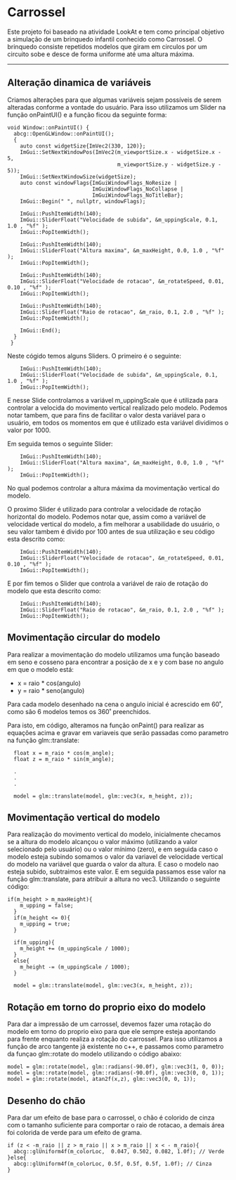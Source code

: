 # Carrossel

Este projeto foi baseado na atividade LookAt e tem como principal objetivo a simulação de um brinquedo infantil conhecido como Carrossel.
O brinquedo consiste repetidos modelos que giram em circulos por um circuito sobe e desce de forma uniforme até uma altura máxima.

***
## Alteração dinamica de variáveis

Criamos alterações para que algumas variáveis sejam possíveis de serem alteradas conforme a vontade do usuário. Para isso utilizamos um Slider na função onPaintUI() e a função ficou da seguinte forma:
```
void Window::onPaintUI() {
  abcg::OpenGLWindow::onPaintUI();
  {
    auto const widgetSize{ImVec2(330, 120)};
    ImGui::SetNextWindowPos(ImVec2(m_viewportSize.x - widgetSize.x - 5,
                                   m_viewportSize.y - widgetSize.y - 5));
    ImGui::SetNextWindowSize(widgetSize);
    auto const windowFlags{ImGuiWindowFlags_NoResize |
                           ImGuiWindowFlags_NoCollapse |
                           ImGuiWindowFlags_NoTitleBar};
    ImGui::Begin(" ", nullptr, windowFlags);

    ImGui::PushItemWidth(140);
    ImGui::SliderFloat("Velocidade de subida", &m_uppingScale, 0.1, 1.0 , "%f" );
    ImGui::PopItemWidth();

    ImGui::PushItemWidth(140);
    ImGui::SliderFloat("Altura maxima", &m_maxHeight, 0.0, 1.0 , "%f" );
    ImGui::PopItemWidth();

    ImGui::PushItemWidth(140);
    ImGui::SliderFloat("Velocidade de rotacao", &m_rotateSpeed, 0.01, 0.10 , "%f" );
    ImGui::PopItemWidth();

    ImGui::PushItemWidth(140);
    ImGui::SliderFloat("Raio de rotacao", &m_raio, 0.1, 2.0 , "%f" );
    ImGui::PopItemWidth();

    ImGui::End();
  }
 }
```

Neste cógido temos alguns Sliders. O primeiro é o seguinte:
```
    ImGui::PushItemWidth(140);
    ImGui::SliderFloat("Velocidade de subida", &m_uppingScale, 0.1, 1.0 , "%f" );
    ImGui::PopItemWidth();
```
E nesse Slide controlamos a variável m_uppingScale que é utilizada para controlar a velocida do movimento vertical realizado pelo modelo. Podemos notar tambem, que para fins de facilitar o valor desta variável para o usuário, em todos os momentos em que é utilizado esta variável dividimos o valor por 1000.

Em seguida temos o seguinte Slider:
```
    ImGui::PushItemWidth(140);
    ImGui::SliderFloat("Altura maxima", &m_maxHeight, 0.0, 1.0 , "%f" );
    ImGui::PopItemWidth();
```
No qual podemos controlar a altura máxima da movimentação vertical do modelo.

O proximo Slider é utilizado para controlar a velocidade de rotação horizontal do modelo. Podemos notar que, assim como a variável de velocidade vertical do modelo, a fim melhorar a usabilidade do usuário, o seu valor tambem é divido por 100 antes de sua utilização e seu código esta descrito como:

```
    ImGui::PushItemWidth(140);
    ImGui::SliderFloat("Velocidade de rotacao", &m_rotateSpeed, 0.01, 0.10 , "%f" );
    ImGui::PopItemWidth();
```

E por fim temos o Slider que controla a variável de raio de rotação do modelo que esta descrito como:

```
    ImGui::PushItemWidth(140);
    ImGui::SliderFloat("Raio de rotacao", &m_raio, 0.1, 2.0 , "%f" );
    ImGui::PopItemWidth();
```



## Movimentação circular do modelo

Para realizar a movimentação do modelo utilizamos uma função baseado em seno e cosseno para encontrar a posição de x e y com base no angulo em que o modelo está:

* x = raio * cos(angulo)
* y = raio * seno(angulo)

Para cada modelo desenhado na cena o angulo inicial é acrescido em 60˚, como são 6 modelos temos os 360˚ preenchidos.

Para isto, em código, alteramos na função onPaint() para realizar as equações acima e gravar em variaveis que serão passadas como parametro na função glm::translate:

```
  float x = m_raio * cos(m_angle);
  float z = m_raio * sin(m_angle);

  .
  .
  .

  model = glm::translate(model, glm::vec3(x, m_height, z));
  ```

## Movimentação vertical do modelo

Para realização do movimento vertical do modelo, inicialmente checamos se a altura do modelo alcançou o valor máximo (utilizando a valor selecionado pelo usuário) ou o valor mínimo (zero), e em seguida caso o modelo esteja subindo somamos o valor da variavel de velocidade vertical do modelo na variável que guarda o valor da altura. E caso o modelo nao esteja subido, subtraimos este valor. E em seguida passamos esse valor na função glm::translate, para atribuir a altura no vec3. Utilizando o seguinte código:

```
if(m_height > m_maxHeight){
    m_upping = false;
  }
  if(m_height <= 0){
    m_upping = true;
  }

  if(m_upping){
    m_height += (m_uppingScale / 1000);
  }
  else{
    m_height -= (m_uppingScale / 1000);
  }

  model = glm::translate(model, glm::vec3(x, m_height, z));

```

## Rotação em torno do proprio eixo do modelo

Para dar a impressão de um carrossel, devemos fazer uma rotação do modelo em torno do proprio eixo para que ele sempre esteja apontando para frente enquanto realiza a rotação do carrossel. Para isso utilizamos a função de arco tangente já existente no c++, e passamos como parametro da funçao glm::rotate do modelo utilizando o código abaixo:

```
model = glm::rotate(model, glm::radians(-90.0f), glm::vec3(1, 0, 0));
model = glm::rotate(model, glm::radians(-90.0f), glm::vec3(0, 0, 1));
model = glm::rotate(model, atan2f(x,z), glm::vec3(0, 0, 1));
```

## Desenho do chão

Para dar um efeito de base para o carrossel, o chão é colorido de cinza com o tamanho suficiente para comportar o raio de rotacao, a demais área foi colorida de verde para um efeito de grama.

```
if (z < -m_raio || z > m_raio || x > m_raio || x < - m_raio){
  abcg::glUniform4f(m_colorLoc,  0.047, 0.502, 0.082, 1.0f); // Verde
}else{
  abcg::glUniform4f(m_colorLoc, 0.5f, 0.5f, 0.5f, 1.0f); // Cinza
}
```